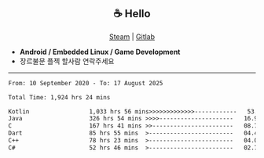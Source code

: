 <h2 align="center"> ☕ Hello </h2>

<p align="center">
  <a href="https://steamcommunity.com/id/Niforances/">Steam</a> |
  <a href="https://gitlab.com/niforances">Gitlab</a>
</p>

 - **Android / Embedded Linux / Game Development**
 - 장르불문 플젝 할사람 연락주세요

------

<!--START_SECTION:waka-->

```txt
From: 10 September 2020 - To: 17 August 2025

Total Time: 1,924 hrs 24 mins

Kotlin                 1,033 hrs 56 mins>>>>>>>>>>>>>------------   53.73 %
Java                   326 hrs 54 mins >>>>---------------------   16.99 %
C                      167 hrs 41 mins >>-----------------------   08.71 %
Dart                   85 hrs 55 mins  >------------------------   04.46 %
C++                    78 hrs 23 mins  >------------------------   04.07 %
C#                     52 hrs 46 mins  >------------------------   02.74 %
```

<!--END_SECTION:waka-->
